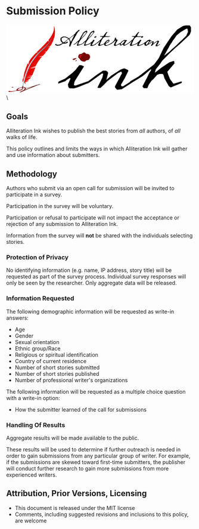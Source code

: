 # Submission Policy

![](aink_logo.png "Alliteration Ink")  \  

## Goals

Alliteration Ink wishes to publish the best stories from *all* authors, of *all* walks of life.  

This policy outlines and limits the ways in which Alliteration Ink will gather and use information about submitters.

## Methodology

Authors who submit via an open call for submission will be invited to participate in a survey.  

Participation in the survey will be voluntary.  

Participation or refusal to participate will not impact the acceptance or rejection of any submission to Alliteration Ink.

Information from the survey will **not** be shared with the individuals selecting stories.

### Protection of Privacy

No identifying information (e.g. name, IP address, story title) will be requested as part of the survey process.
Individual survey responses will only be seen by the researcher.  Only aggregate data will be released.

### Information Requested

The following demographic information will be requested as write-in answers:

* Age
* Gender
* Sexual orientation
* Ethnic group/Race
* Religious or spiritual identification
* Country of current residence
* Number of short stories submitted
* Number of short stories published
* Number of professional writer's organizations 

The following information will be requested as a multiple choice question with a write-in option:

* How the submitter learned of the call for submissions

### Handling Of Results

Aggregate results will be made available to the public.

These results will be used to determine if further outreach is needed in order to gain submissions from any particular group of writer.  For example, if the submissions are skewed toward first-time submitters, the publisher will conduct further research to gain more submissions from more experienced writers.

## Attribution, Prior Versions, Licensing

* This document is released under the MIT license
* Comments, including suggested revisions and inclusions to this policy, are welcome